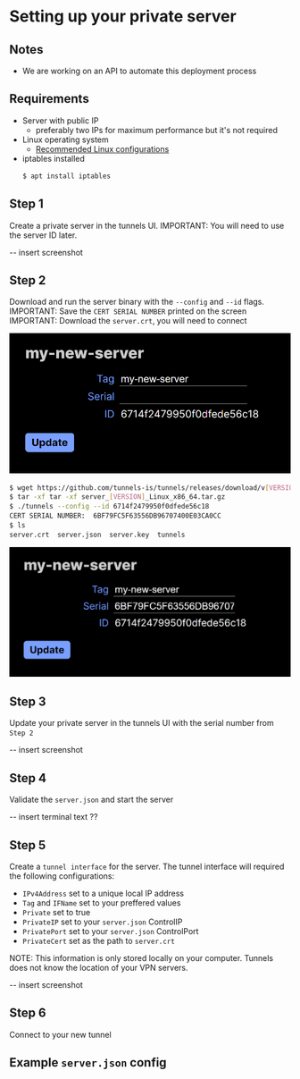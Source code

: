 # Setting up your private server
## Notes
 - We are working on an API to automate this deployment process

## Requirements 
 - Server with public IP 
    - preferably two IPs for maximum performance but it's not required
 - Linux operating system 
    - [Recommended Linux configurations](https://tunnels.is/#/docs/Linux%20Configs)
 - iptables installed
    ```bash
    $ apt install iptables
    ```

## Step 1 
Create a private server in the tunnels UI.
IMPORTANT: You will need to use the server ID later.

-- insert screenshot

## Step 2
Download and run the server binary with the `--config` and `--id` flags.
IMPORTANT: Save the `CERT SERIAL NUMBER` printed on the screen
IMPORTANT: Download the `server.crt`, you will need to connect

![new-server](https://raw.githubusercontent.com/tunnels-is/media/master/v3/guides/new-private-server/server-new.png)

```bash
$ wget https://github.com/tunnels-is/tunnels/releases/download/v[VERSION]/server_[VERSION]_Linux_x86_64.tar.gz
$ tar -xf tar -xf server_[VERSION]_Linux_x86_64.tar.gz
$ ./tunnels --config --id 6714f2479950f0dfede56c18
CERT SERIAL NUMBER:  6BF79FC5F63556DB96707400E03CA0CC
$ ls
server.crt  server.json  server.key  tunnels
```

![new-server](https://raw.githubusercontent.com/tunnels-is/media/master/v3/guides/new-private-server/server-update-serial.png)

## Step 3
Update your private server in the tunnels UI with the serial number from `Step 2`

-- insert screenshot

## Step 4
Validate the `server.json` and start the server

-- insert terminal text ??


## Step 5
Create a `tunnel interface` for the server. 
The tunnel interface will required the following configurations:
 - `IPv4Address` set to a unique local IP address
 - `Tag` and `IFName` set to your preffered values
 - `Private` set to true
 - `PrivateIP` set to your `server.json` ControlIP 
 - `PrivatePort` set to your `server.json` ControlPort 
 - `PrivateCert` set as the path to `server.crt` 

NOTE: This information is only stored locally on your computer. Tunnels does not know the location of your VPN servers.

-- insert screenshot

## Step 6
Connect to your new tunnel
 
## Example `server.json` config
```json
```
